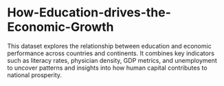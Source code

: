 # How-Education-drives-the-Economic-Growth
This dataset explores the relationship between education and economic performance across countries and continents. It combines key indicators such as literacy rates, physician density, GDP metrics, and unemployment to uncover patterns and insights into how human capital contributes to national prosperity.
